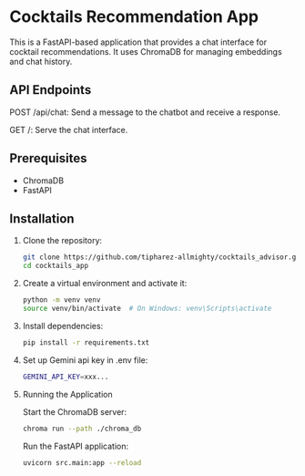 # Cocktails Recommendation App

This is a FastAPI-based application that provides a chat interface for cocktail recommendations. It uses ChromaDB for managing embeddings and chat history.

## API Endpoints
POST /api/chat: Send a message to the chatbot and receive a response.

GET /: Serve the chat interface.

## Prerequisites

- ChromaDB
- FastAPI

## Installation

1. Clone the repository:

   ```bash
   git clone https://github.com/tipharez-allmighty/cocktails_advisor.git
   cd cocktails_app
   
2. Create a virtual environment and activate it:
   ```bash
   python -m venv venv
   source venv/bin/activate  # On Windows: venv\Scripts\activate
   
3. Install dependencies:
   ```bash
   pip install -r requirements.txt
   
4. Set up Gemini api key in .env file:
   ```bash
   GEMINI_API_KEY=xxx...

5. Running the Application
   
   Start the ChromaDB server:
     ```bash
     chroma run --path ./chroma_db
      ```
   Run the FastAPI application:
     ```bash
     uvicorn src.main:app --reload
